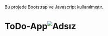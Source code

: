 Bu projede Bootstrap ve Javascript kullanılmıştır.

# ToDo-App![Adsız](https://user-images.githubusercontent.com/105456310/190327622-d63ddf0b-0058-468c-ab0a-81159ba700db.png)
